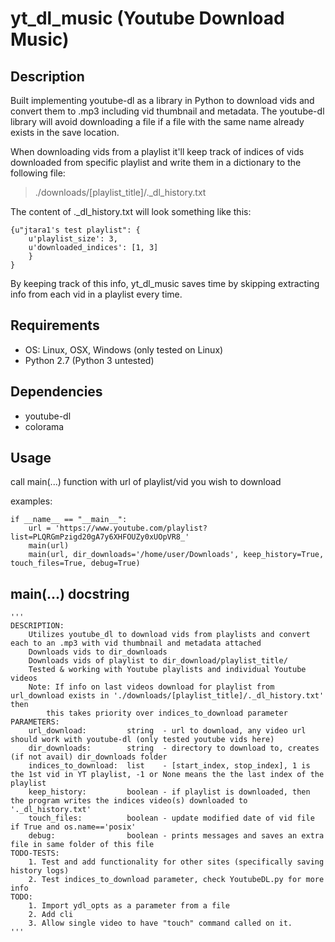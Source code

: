 # yt\_dl\_music (Youtube Download Music)

## Description
Built implementing youtube-dl as a library in Python to download vids and convert them to .mp3 including vid thumbnail and metadata.
The youtube-dl library will avoid downloading a file if a file with the same name already exists in the save location.

When downloading vids from a playlist it'll keep track of indices of vids downloaded from specific playlist and write them in a dictionary to the
following file: 
>./downloads/[playlist\_title]/.\_dl\_history.txt

The content of .\_dl\_history.txt will look something like this:

    {u"jtara1's test playlist": {
        u'playlist_size': 3,
        u'downloaded_indices': [1, 3]
        }
    }

By keeping track of this info, yt\_dl\_music saves time by skipping extracting info from each vid in a playlist every time.

## Requirements
- OS: Linux, OSX, Windows (only tested on Linux)
- Python 2.7 (Python 3 untested)

## Dependencies
- youtube-dl
- colorama

## Usage
call main(...) function with url of playlist/vid you wish to download

examples:

    if __name__ == "__main__":
        url = 'https://www.youtube.com/playlist?list=PLQRGmPzigd20gA7y6XHFOUZy0xUOpVR8_'
        main(url)
        main(url, dir_downloads='/home/user/Downloads', keep_history=True, touch_files=True, debug=True)

## main(...) docstring
    '''
    DESCRIPTION:
        Utilizes youtube_dl to download vids from playlists and convert each to an .mp3 with vid thumbnail and metadata attached
        Downloads vids to dir_downloads
        Downloads vids of playlist to dir_download/playlist_title/
        Tested & working with Youtube playlists and individual Youtube videos
        Note: If info on last videos download for playlist from url_download exists in './downloads/[playlist_title]/._dl_history.txt' then
            this takes priority over indices_to_download parameter
    PARAMETERS:
        url_download:         string  - url to download, any video url should work with youtube-dl (only tested youtube vids here)
        dir_downloads:        string  - directory to download to, creates (if not avail) dir_downloads folder
        indices_to_download:  list    - [start_index, stop_index], 1 is the 1st vid in YT playlist, -1 or None means the the last index of the playlist
        keep_history:         boolean - if playlist is downloaded, then the program writes the indices video(s) downloaded to '._dl_history.txt'
        touch_files:          boolean - update modified date of vid file if True and os.name=='posix'
        debug:                boolean - prints messages and saves an extra file in same folder of this file
    TODO-TESTS:
        1. Test and add functionality for other sites (specifically saving history logs)
        2. Test indices_to_download parameter, check YoutubeDL.py for more info
    TODO:
        1. Import ydl_opts as a parameter from a file
        2. Add cli
        3. Allow single video to have "touch" command called on it.
    '''
